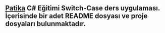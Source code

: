 ## [Patika](https://www.patika.dev) C# Eğitimi Switch-Case ders uygulaması. İçerisinde bir adet README dosyası ve proje dosyaları bulunmaktadır.